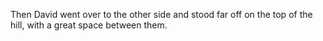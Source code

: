 Then David went over to the other side and stood far off on the top of the hill, with a great space between them.
